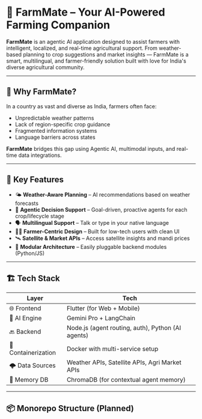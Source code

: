 # 🌾 FarmMate – Your AI-Powered Farming Companion

**FarmMate** is an agentic AI application designed to assist farmers with intelligent, localized, and real-time agricultural support. From weather-based planning to crop suggestions and market insights — FarmMate is a smart, multilingual, and farmer-friendly solution built with love for India's diverse agricultural community.

---

## 🧠 Why FarmMate?

In a country as vast and diverse as India, farmers often face:
- Unpredictable weather patterns
- Lack of region-specific crop guidance
- Fragmented information systems
- Language barriers across states

**FarmMate** bridges this gap using Agentic AI, multimodal inputs, and real-time data integrations.

---

## 🚀 Key Features

- 🌤️ **Weather-Aware Planning** – AI recommendations based on weather forecasts
- 🧠 **Agentic Decision Support** – Goal-driven, proactive agents for each crop/lifecycle stage
- 🗣️ **Multilingual Support** – Talk or type in your native language
- 🧑‍🌾 **Farmer-Centric Design** – Built for low-tech users with clean UI
- 🛰️ **Satellite & Market APIs** – Access satellite insights and mandi prices
- 🧩 **Modular Architecture** – Easily pluggable backend modules (Python/JS)

---

## 🏗️ Tech Stack

| Layer | Tech |
|-------|------|
| 🌐 Frontend | Flutter (for Web + Mobile) |
| 🧠 AI Engine | Gemini Pro + LangChain |
| 🔙 Backend | Node.js (agent routing, auth), Python (AI agents) |
| 🐳 Containerization | Docker with multi-service setup |
| 🌩️ Data Sources | Weather APIs, Satellite APIs, Agri Market APIs |
| 🧠 Memory DB | ChromaDB (for contextual agent memory) |

---

## 📦 Monorepo Structure (Planned)

